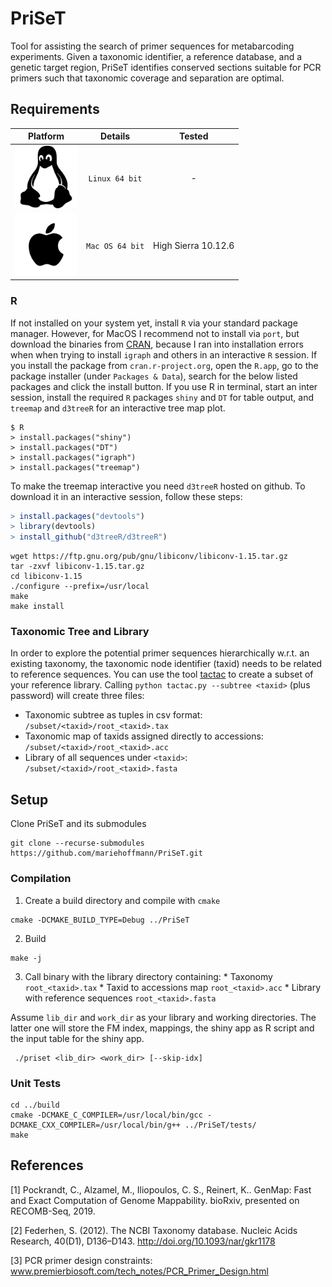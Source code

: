# PriSeT
Tool for assisting the search of primer sequences for metabarcoding experiments. Given a taxonomic identifier, a reference database, and a genetic target region, PriSeT identifies conserved sections suitable for PCR primers such that taxonomic coverage and separation are optimal.

## Requirements

| **Platform**                       | **Details**            | **Tested** |
|:---------------------------------: | :--------------------: | :-----------: |
| <img src="./.github/Linux.svg" width="100" height="100" /> | `Linux 64 bit` | - |
| <img src="./.github/MacOS.svg" width="100" height="100" /> | `Mac OS 64 bit` | High Sierra 10.12.6 |

### R
If not installed on your system yet, install `R` via your standard package manager. However, for MacOS I recommend not to install via `port`, but download the binaries from [CRAN](https://cran.r-project.org/bin/macosx), because I ran into installation errors when when trying to install `igraph` and others in an interactive `R` session. If you install the package from `cran.r-project.org`, open the `R.app`, go to the package installer (under `Packages & Data`), search for the below listed packages and click the install button.
If you use R in terminal, start an inter session, install the required `R` packages `shiny` and `DT` for table output, and `treemap` and `d3treeR` for an interactive tree map plot.
```shell
$ R
> install.packages("shiny")
> install.packages("DT")
> install.packages("igraph")
> install.packages("treemap")
```
To make the treemap interactive you need `d3treeR` hosted on github. To download it in an interactive session, follow these steps:
```R
> install.packages("devtools")
> library(devtools)
> install_github("d3treeR/d3treeR")
```

```shell
wget https://ftp.gnu.org/pub/gnu/libiconv/libiconv-1.15.tar.gz
tar -zxvf libiconv-1.15.tar.gz
cd libiconv-1.15
./configure --prefix=/usr/local
make
make install
```

### Taxonomic Tree and Library
In order to explore the potential primer sequences hierarchically w.r.t. an existing taxonomy, the taxonomic node identifier (taxid) needs to be related to reference sequences.
You can use the tool [tactac](https://github.com/mariehoffmann/tactac) to create
a subset of your reference library. Calling `python tactac.py --subtree <taxid>` (plus password)
will create three files:
  * Taxonomic subtree as tuples in csv format: `/subset/<taxid>/root_<taxid>.tax`
  * Taxonomic map of taxids assigned directly to accessions: `/subset/<taxid>/root_<taxid>.acc`
  * Library of all sequences under `<taxid>`: `/subset/<taxid>/root_<taxid>.fasta`

## Setup
Clone PriSeT and its submodules
```shell
git clone --recurse-submodules https://github.com/mariehoffmann/PriSeT.git
```


### Compilation
  1. Create a build directory and compile with `cmake`
  ```shell
  cmake -DCMAKE_BUILD_TYPE=Debug ../PriSeT
  ```
  2. Build
  ```shell
  make -j
  ```

  3. Call binary with the library directory containing:
    * Taxonomy `root_<taxid>.tax`
    * Taxid to accessions map `root_<taxid>.acc`
    * Library with reference sequences `root_<taxid>.fasta`

 Assume `lib_dir` and `work_dir` as your library and working directories. The latter one will store the FM index, mappings, the shiny app as R script and the input table for the shiny app.
```shell
 ./priset <lib_dir> <work_dir> [--skip-idx]
 ```

### Unit Tests

```shell
cd ../build
cmake -DCMAKE_C_COMPILER=/usr/local/bin/gcc -DCMAKE_CXX_COMPILER=/usr/local/bin/g++ ../PriSeT/tests/
make
```

## References
   [1] Pockrandt, C., Alzamel, M., Iliopoulos, C. S., Reinert, K.. GenMap: Fast and Exact Computation of Genome Mappability. bioRxiv, presented on RECOMB-Seq, 2019.

   [2] Federhen, S. (2012). The NCBI Taxonomy database. Nucleic Acids Research, 40(D1), D136–D143. http://doi.org/10.1093/nar/gkr1178

   [3] PCR primer design constraints: www.premierbiosoft.com/tech_notes/PCR_Primer_Design.html

